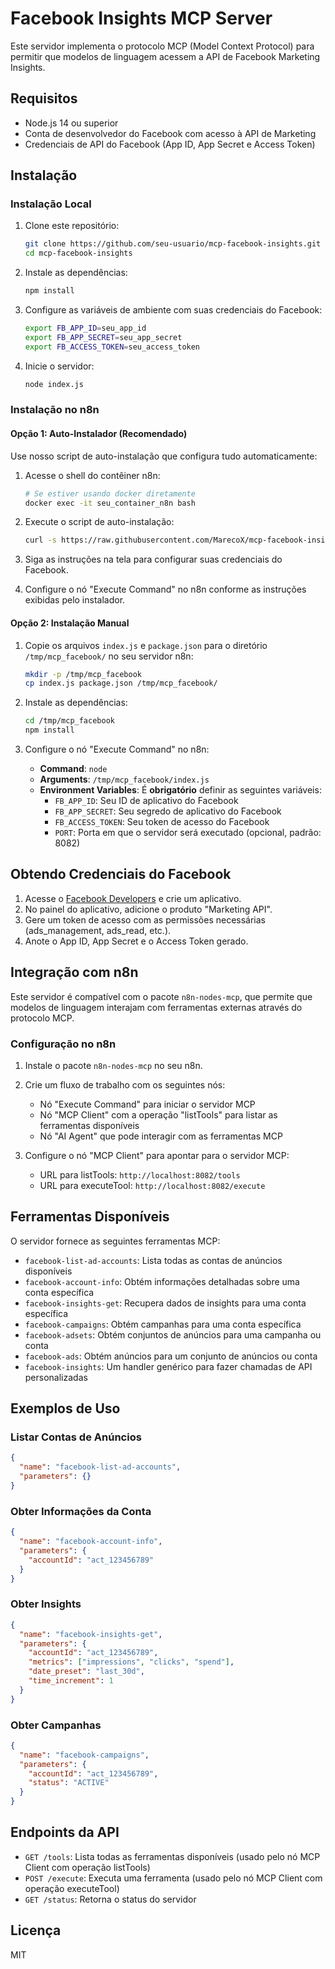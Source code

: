 # Facebook Insights MCP Server

Este servidor implementa o protocolo MCP (Model Context Protocol) para permitir que modelos de linguagem acessem a API de Facebook Marketing Insights.

## Requisitos

- Node.js 14 ou superior
- Conta de desenvolvedor do Facebook com acesso à API de Marketing
- Credenciais de API do Facebook (App ID, App Secret e Access Token)

## Instalação

### Instalação Local

1. Clone este repositório:
   ```bash
   git clone https://github.com/seu-usuario/mcp-facebook-insights.git
   cd mcp-facebook-insights
   ```

2. Instale as dependências:
   ```bash
   npm install
   ```

3. Configure as variáveis de ambiente com suas credenciais do Facebook:
   ```bash
   export FB_APP_ID=seu_app_id
   export FB_APP_SECRET=seu_app_secret
   export FB_ACCESS_TOKEN=seu_access_token
   ```

4. Inicie o servidor:
   ```bash
   node index.js
   ```

### Instalação no n8n

#### Opção 1: Auto-Instalador (Recomendado)

Use nosso script de auto-instalação que configura tudo automaticamente:

1. Acesse o shell do contêiner n8n:
   ```bash
   # Se estiver usando docker diretamente
   docker exec -it seu_container_n8n bash
   ```

2. Execute o script de auto-instalação:
   ```bash
   curl -s https://raw.githubusercontent.com/MarecoX/mcp-facebook-insights/main/auto-install.sh | bash
   ```

3. Siga as instruções na tela para configurar suas credenciais do Facebook.

4. Configure o nó "Execute Command" no n8n conforme as instruções exibidas pelo instalador.

#### Opção 2: Instalação Manual

1. Copie os arquivos `index.js` e `package.json` para o diretório `/tmp/mcp_facebook/` no seu servidor n8n:
   ```bash
   mkdir -p /tmp/mcp_facebook
   cp index.js package.json /tmp/mcp_facebook/
   ```

2. Instale as dependências:
   ```bash
   cd /tmp/mcp_facebook
   npm install
   ```

3. Configure o nó "Execute Command" no n8n:
   - **Command**: `node`
   - **Arguments**: `/tmp/mcp_facebook/index.js`
   - **Environment Variables**: É **obrigatório** definir as seguintes variáveis:
     - `FB_APP_ID`: Seu ID de aplicativo do Facebook
     - `FB_APP_SECRET`: Seu segredo de aplicativo do Facebook
     - `FB_ACCESS_TOKEN`: Seu token de acesso do Facebook
     - `PORT`: Porta em que o servidor será executado (opcional, padrão: 8082)

## Obtendo Credenciais do Facebook

1. Acesse o [Facebook Developers](https://developers.facebook.com/) e crie um aplicativo.
2. No painel do aplicativo, adicione o produto "Marketing API".
3. Gere um token de acesso com as permissões necessárias (ads_management, ads_read, etc.).
4. Anote o App ID, App Secret e o Access Token gerado.

## Integração com n8n

Este servidor é compatível com o pacote `n8n-nodes-mcp`, que permite que modelos de linguagem interajam com ferramentas externas através do protocolo MCP.

### Configuração no n8n

1. Instale o pacote `n8n-nodes-mcp` no seu n8n.

2. Crie um fluxo de trabalho com os seguintes nós:
   - Nó "Execute Command" para iniciar o servidor MCP
   - Nó "MCP Client" com a operação "listTools" para listar as ferramentas disponíveis
   - Nó "AI Agent" que pode interagir com as ferramentas MCP

3. Configure o nó "MCP Client" para apontar para o servidor MCP:
   - URL para listTools: `http://localhost:8082/tools`
   - URL para executeTool: `http://localhost:8082/execute`

## Ferramentas Disponíveis

O servidor fornece as seguintes ferramentas MCP:

- `facebook-list-ad-accounts`: Lista todas as contas de anúncios disponíveis
- `facebook-account-info`: Obtém informações detalhadas sobre uma conta específica
- `facebook-insights-get`: Recupera dados de insights para uma conta específica
- `facebook-campaigns`: Obtém campanhas para uma conta específica
- `facebook-adsets`: Obtém conjuntos de anúncios para uma campanha ou conta
- `facebook-ads`: Obtém anúncios para um conjunto de anúncios ou conta
- `facebook-insights`: Um handler genérico para fazer chamadas de API personalizadas

## Exemplos de Uso

### Listar Contas de Anúncios

```json
{
  "name": "facebook-list-ad-accounts",
  "parameters": {}
}
```

### Obter Informações da Conta

```json
{
  "name": "facebook-account-info",
  "parameters": {
    "accountId": "act_123456789"
  }
}
```

### Obter Insights

```json
{
  "name": "facebook-insights-get",
  "parameters": {
    "accountId": "act_123456789",
    "metrics": ["impressions", "clicks", "spend"],
    "date_preset": "last_30d",
    "time_increment": 1
  }
}
```

### Obter Campanhas

```json
{
  "name": "facebook-campaigns",
  "parameters": {
    "accountId": "act_123456789",
    "status": "ACTIVE"
  }
}
```

## Endpoints da API

- `GET /tools`: Lista todas as ferramentas disponíveis (usado pelo nó MCP Client com operação listTools)
- `POST /execute`: Executa uma ferramenta (usado pelo nó MCP Client com operação executeTool)
- `GET /status`: Retorna o status do servidor

## Licença

MIT
